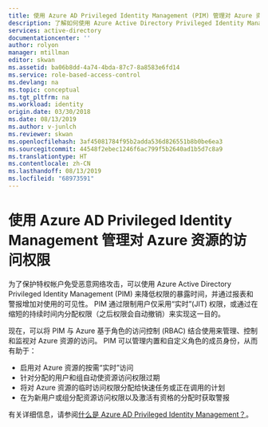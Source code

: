 ```yaml
---
title: 使用 Azure AD Privileged Identity Management (PIM) 管理对 Azure 资源的访问权限
description: 了解如何使用 Azure Active Directory Privileged Identity Management (PIM) 和基于角色的访问控制 (RBAC) 管理对 Azure 资源的访问权限。
services: active-directory
documentationcenter: ''
author: rolyon
manager: mtillman
editor: skwan
ms.assetid: ba06b8dd-4a74-4bda-87c7-8a8583e6fd14
ms.service: role-based-access-control
ms.devlang: na
ms.topic: conceptual
ms.tgt_pltfrm: na
ms.workload: identity
origin.date: 03/30/2018
ms.date: 08/13/2019
ms.author: v-junlch
ms.reviewer: skwan
ms.openlocfilehash: 3af45081784f95b2adda536d826551b8b0be6ea3
ms.sourcegitcommit: 44548f2ebec1246f6ac799f5b2640ad1b5d7c8a9
ms.translationtype: HT
ms.contentlocale: zh-CN
ms.lasthandoff: 08/13/2019
ms.locfileid: "68973591"
---
```

# <a name="manage-access-to-azure-resources-with-azure-ad-privileged-identity-management"></a>使用 Azure AD Privileged Identity Management 管理对 Azure 资源的访问权限

为了保护特权帐户免受恶意网络攻击，可以使用 Azure Active Directory Privileged Identity Management (PIM) 来降低权限的暴露时间，并通过报表和警报增加对使用的可见性。 PIM 通过限制用户仅采用“实时”(JIT) 权限，或通过在缩短的持续时间内分配权限（之后权限会自动撤销）来实现这一目的。 

现在，可以将 PIM 与 Azure 基于角色的访问控制 (RBAC) 结合使用来管理、控制和监视对 Azure 资源的访问。 PIM 可以管理内置和自定义角色的成员身份，从而有助于： 

- 启用对 Azure 资源的按需“实时”访问
- 针对分配的用户和组自动使资源访问权限过期
- 将对 Azure 资源的临时访问权限分配给快速任务或正在调用的计划
- 在为新用户或组分配资源访问权限以及激活有资格的分配时获取警报

有关详细信息，请参阅[什么是 Azure AD Privileged Identity Management？](../active-directory/privileged-identity-management/pim-configure.md)。

